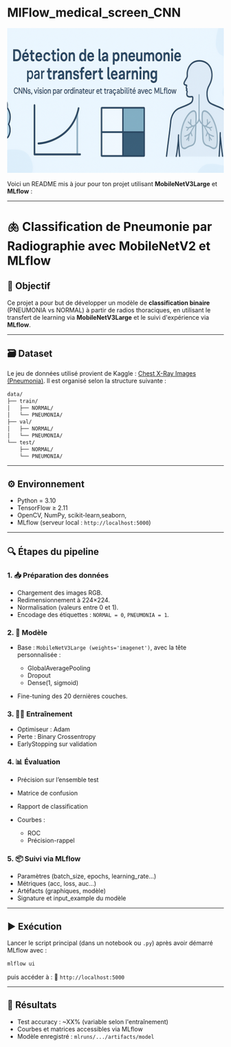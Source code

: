 # MlFlow_medical_screen_CNN
![banniere_one](img/banniere_readme.png)

Voici un README mis à jour pour ton projet utilisant **MobileNetV3Large** et **MLflow** :

---

# 🫁 Classification de Pneumonie par Radiographie avec MobileNetV2 et MLflow

## 📌 Objectif

Ce projet a pour but de développer un modèle de **classification binaire** (PNEUMONIA vs NORMAL) à partir de radios thoraciques, en utilisant le transfert de learning via **MobileNetV3Large** et le suivi d'expérience via **MLflow**.

---

## 🗃️ Dataset

Le jeu de données utilisé provient de Kaggle : [Chest X-Ray Images (Pneumonia)](https://www.kaggle.com/paultimothymooney/chest-xray-pneumonia).
Il est organisé selon la structure suivante :

```
data/
├── train/
│   ├── NORMAL/
│   └── PNEUMONIA/
├── val/
│   ├── NORMAL/
│   └── PNEUMONIA/
└── test/
    ├── NORMAL/
    └── PNEUMONIA/
```

---

## ⚙️ Environnement

* Python = 3.10
* TensorFlow ≥ 2.11
* OpenCV, NumPy, scikit-learn,seaborn, 
* MLflow (serveur local : `http://localhost:5000`)

---

## 🔍 Étapes du pipeline

### 1. 📥 Préparation des données

* Chargement des images RGB.
* Redimensionnement à 224×224.
* Normalisation (valeurs entre 0 et 1).
* Encodage des étiquettes : `NORMAL = 0`, `PNEUMONIA = 1`.

### 2. 🧠 Modèle

* Base : `MobileNetV3Large (weights='imagenet')`, avec la tête personnalisée :

  * GlobalAveragePooling
  * Dropout
  * Dense(1, sigmoid)
* Fine-tuning des 20 dernières couches.

### 3. 🏋️‍♂️ Entraînement

* Optimiseur : Adam
* Perte : Binary Crossentropy
* EarlyStopping sur validation

### 4. 📊 Évaluation

* Précision sur l’ensemble test
* Matrice de confusion
* Rapport de classification
* Courbes :

  * ROC
  * Précision-rappel

### 5. 📦 Suivi via MLflow

* Paramètres (batch\_size, epochs, learning\_rate…)
* Métriques (acc, loss, auc…)
* Artéfacts (graphiques, modèle)
* Signature et input\_example du modèle

---

## ▶️ Exécution

Lancer le script principal (dans un notebook ou `.py`) après avoir démarré MLflow avec :

```bash
mlflow ui
```

puis accéder à :
📍 `http://localhost:5000`

---

## 📁 Résultats

* Test accuracy : \~XX% (variable selon l'entraînement)
* Courbes et matrices accessibles via MLflow
* Modèle enregistré : `mlruns/.../artifacts/model`



